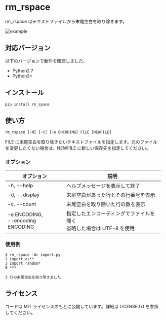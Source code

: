 # rm_rspace #
rm_rspace はテキストファイルから末尾空白を取り除きます。

![example](https://user-images.githubusercontent.com/42906988/49338917-94506e00-f66c-11e8-85d1-b67351bd3e96.png)

## 対応バージョン ##
以下のバージョンで動作を確認しました。
- Python2.7
- Python3+

## インストール ##
```
pip install rm_space
```

## 使い方 ##
```
rm_rspace [-d] [-c] [-e ENCODING] FILE [NEWFILE]
```
FILE に末尾空白を取り除きたいテキストファイルを指定します。元のファイルを変更したくない場合は、NEWFILE に新しい保存先を指定してください。

### オプション ###
|オプション|説明|
|---------|----|
| -h, --help                            |ヘルプメッセージを表示して終了|
| -d, --display                         |末尾空白があった行とその行番号を表示|
| -c, --count                           |末尾空白を取り除いた行の数を表示|
| -e ENCODING, <br> --encoding ENCODING |指定したエンコーディングでファイルを開く <br> 省略した場合は UTF-8 を使用| 

### 使用例 ###
```
$ rm_rspace -dc import.py
1 import os**
3 import random*
5 ***

3 行の末尾空白を取り除きました
```

## ライセンス ##
コードは MIT ライセンスのもとに公開しています。詳細は LICENSE.txt を参照してください。
